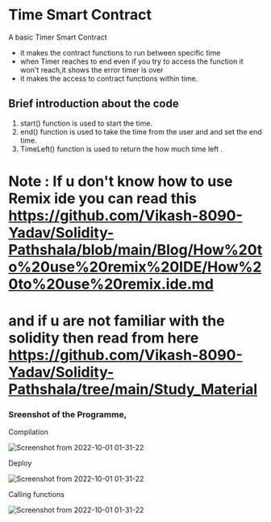 
# Time Smart Contract
A basic Timer Smart Contract 

* it makes the contract functions to run between specific time 
* when Timer reaches to end even if you try to access the function it won't reach,it shows the error timer is over
* it makes the access to contract functions within time.


## Brief introduction about the code 
 
 1. start() function is used to start the time.
 2. end() function is used to take the time from the user and and set the end time. 
 3. TimeLeft() function is used to return the how much time left .
 
 # Note : If u don't know how to use Remix ide you can read this https://github.com/Vikash-8090-Yadav/Solidity-Pathshala/blob/main/Blog/How%20to%20use%20remix%20IDE/How%20to%20use%20remix.ide.md
 
 # and if u are not familiar with the solidity then read from here https://github.com/Vikash-8090-Yadav/Solidity-Pathshala/tree/main/Study_Material
 
 ### Sreenshot of the Programme,
 Compilation
 
  ![Screenshot from 2022-10-01 01-31-22](https://user-images.githubusercontent.com/55663050/194719345-72102db6-973a-4f65-b2fd-74296f681564.png)
  
 Deploy

 ![Screenshot from 2022-10-01 01-31-22](https://user-images.githubusercontent.com/55663050/194719454-834cafa5-3c0f-4336-abf9-57832a40849b.png)
 
 Calling functions
 
  ![Screenshot from 2022-10-01 01-31-22](https://user-images.githubusercontent.com/55663050/194719474-b04597ae-3b55-474f-9e4a-acf3bae39d51.png)
 
